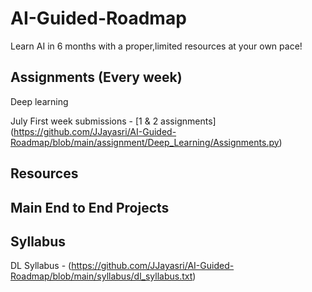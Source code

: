 # AI-Guided-Roadmap
Learn AI in 6 months with a proper,limited resources at your own pace!

## Assignments (Every week)

Deep learning 

July First week submissions - [1 & 2 assignments] (https://github.com/JJayasri/AI-Guided-Roadmap/blob/main/assignment/Deep_Learning/Assignments.py)


## Resources 

## Main End to End Projects

## Syllabus 
DL Syllabus - (https://github.com/JJayasri/AI-Guided-Roadmap/blob/main/syllabus/dl_syllabus.txt)
